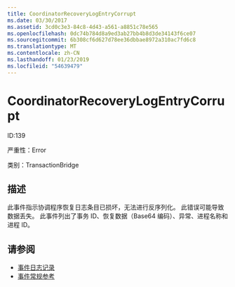 ```yaml
---
title: CoordinatorRecoveryLogEntryCorrupt
ms.date: 03/30/2017
ms.assetid: 3cd0c3e3-84c8-4d43-a561-a8851c78e565
ms.openlocfilehash: 0dc74b784d8a9ed3ab27bb4b8d3de34143f6ce07
ms.sourcegitcommit: 6b308cf6d627d78ee36dbbae8972a310ac7fd6c8
ms.translationtype: MT
ms.contentlocale: zh-CN
ms.lasthandoff: 01/23/2019
ms.locfileid: "54639479"
---
```

# <a name="coordinatorrecoverylogentrycorrupt"></a>CoordinatorRecoveryLogEntryCorrupt
ID:139  
  
 严重性：Error  
  
 类别：TransactionBridge  
  
## <a name="description"></a>描述  
 此事件指示协调程序恢复日志条目已损坏，无法进行反序列化。 此错误可能导致数据丢失。 此事件列出了事务 ID、恢复数据（Base64 编码）、异常、进程名称和进程 ID。  
  
## <a name="see-also"></a>请参阅
- [事件日志记录](../../../../../docs/framework/wcf/diagnostics/event-logging/index.md)
- [事件常规参考](../../../../../docs/framework/wcf/diagnostics/event-logging/events-general-reference.md)
